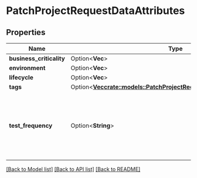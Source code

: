 # PatchProjectRequestDataAttributes

## Properties

Name | Type | Description | Notes
------------ | ------------- | ------------- | -------------
**business_criticality** | Option<**Vec<String>**> |  | [optional]
**environment** | Option<**Vec<String>**> |  | [optional]
**lifecycle** | Option<**Vec<String>**> |  | [optional]
**tags** | Option<[**Vec<crate::models::PatchProjectRequestDataAttributesTagsInner>**](PatchProjectRequest_data_attributes_tags_inner.md)> |  | [optional]
**test_frequency** | Option<**String**> | Test frequency of a project. Also controls when automated PRs may be created. | [optional]

[[Back to Model list]](../README.md#documentation-for-models) [[Back to API list]](../README.md#documentation-for-api-endpoints) [[Back to README]](../README.md)


